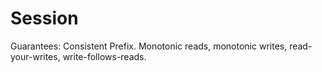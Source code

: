 # Session

Guarantees: Consistent Prefix. Monotonic reads, monotonic writes, read-your-writes, write-follows-reads.